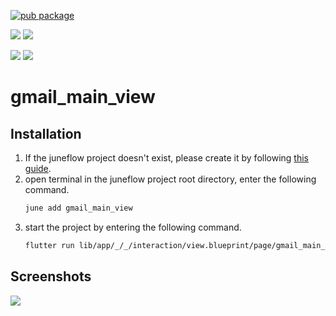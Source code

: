 [![pub package](https://img.shields.io/pub/v/gmail_main_view.svg)](https://pub.dartlang.org/packages/gmail_main_view)

[![](https://img.shields.io/badge/Module-Hub-007bff?style=for-the-badge&logo=flutter)](https://module.juneflow.org/)
[![](https://img.shields.io/badge/View-Hub-007bff?style=for-the-badge&logo=flutter)](https://view.juneflow.org/)

[![](https://img.shields.io/badge/DISCORD-JOIN%20SERVER-5663F7?style=for-the-badge&logo=discord&logoColor=white)](https://discord.gg/zXXHvAXCug)
[![](https://img.shields.io/badge/KakaoTalk-Join%20Room-FEE500?style=for-the-badge&logo=kakao)](https://open.kakao.com/o/gEwrffbg)
# gmail_main_view

##  Installation
1. If the juneflow project doesn't exist, please create it by following [this guide](https://doc.juneflow.org/).
2. open terminal in the juneflow project root directory, enter the following command.
    ```bash
    june add gmail_main_view
    ```
3. start the project by entering the following command.
    ```bash
    flutter run lib/app/_/_/interaction/view.blueprint/page/gmail_main_view/_/view.dart -d chrome
    ```

## Screenshots
![](https://github.com/juneview-songdo/gmail_main_view/assets/21379657/21d331f4-edce-48e4-85a2-c15b247260bf)

